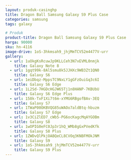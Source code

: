 ```yaml
---
layout: produk-casinghp
title: Dragon Ball Samsung Galaxy S9 Plus Case
categories: samsung
tags: galaxy

# Produk
product-title: Dragon Ball Samsung Galaxy S9 Plus Case
harga: 90000
sku: hn-4116
image-drive: 1oS-3hkmsah9_jhjMmTCV52m4477V-urr
gallery:
  - url: 1uOkgKsRcuwJp9KLLCeh3N7xEVML0nmjk
    title: Galaxy Note 8
  - url: 1gqt99k-8Al5smu8k5JJHXc9WB3Zt1QN0
    title: Galaxy S6
  - url: 1eiDbqz-MppsTC9NxLY1gGFzOuiGq3c6I
    title: Galaxy S6 Edge
  - url: 1L2Sd-7HGDcHGJW65Tj1n8HANP-7KBUbU
    title: Galaxy S6 Edge Plus
  - url: 158k-TxF1Xi7t6m-xYMG6RBgofBAv-3EQ
    title: Galaxy S7
  - url: 1TWaP00OKBVQG85uWAOo7aldBtq-hbuzm
    title: Galaxy S7 Edge
  - url: 1v3CiZlED7_cWb5-PG6ocKagcMqAYGOBm
    title: Galaxy S8
  - url: 1wOPIG0eFC0Jp3r1hQ_WMb8gGxPVedKfk
    title: Galaxy S8 Plus
  - url: 1ZWDvQlPkjOABQeCL8CVOq3KNBFMOkJNM
    title: Galaxy S9
  - url: 1oS-3hkmsah9_jhjMmTCV52m4477V-urr
    title: Galaxy S9 Plus
---
```

